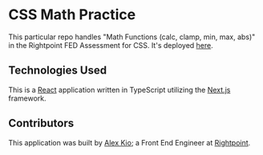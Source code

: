 # CSS Math Practice

This particular repo handles "Math Functions (calc, clamp, min, max, abs)" in the Rightpoint FED Assessment for CSS. It's deployed [here](https://css-math.vercel.app/).

## Technologies Used

This is a [React](https://react.dev/) application written in TypeScript utilizing the [Next.js](https://nextjs.org/) framework.

## Contributors

This application was built by [Alex Kio](https://www.linkedin.com/in/alexkio/); a Front End Engineer at [Rightpoint](https://www.rightpoint.com/).
